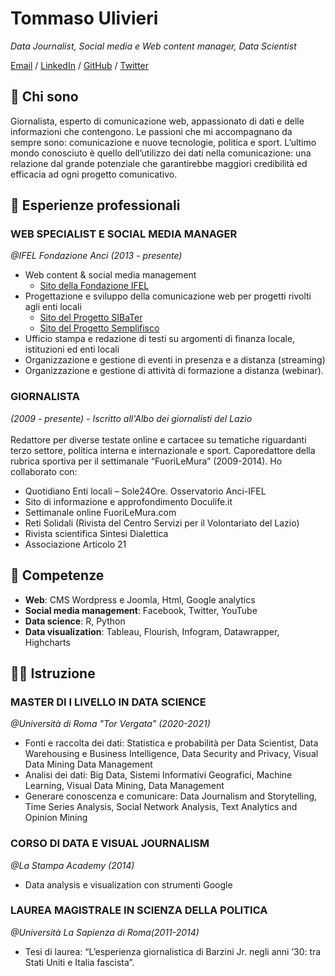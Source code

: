 # Tommaso Ulivieri
_Data Journalist, Social media e Web content manager, Data Scientist_ <br>

[Email](mailto:tommaso.ulivieri@gmail.com) / [LinkedIn](https://www.linkedin.com/in/tommaso-ulivieri/) / [GitHub](https://github.com/TomUlivieri/) / [Twitter](https://twitter.com/TomUlivieri/) <br>

## 🧔 **Chi sono**<br>

Giornalista, esperto di comunicazione web, appassionato di dati e delle informazioni che contengono. Le passioni che mi accompagnano da sempre sono: comunicazione e nuove tecnologie, politica e sport. L’ultimo mondo conosciuto è quello dell’utilizzo dei dati nella comunicazione: una relazione dal grande potenziale che garantirebbe maggiori credibilità ed efficacia ad ogni progetto comunicativo.

## 	💼 **Esperienze professionali**<br>

### **WEB SPECIALIST E SOCIAL MEDIA MANAGER** <br>
*@IFEL Fondazione Anci (2013 - presente)*<br>
* Web content & social media management 
  * [Sito della Fondazione IFEL](https://www.fondazioneifel.it/ "IFEL Fondazione Anci")
* Progettazione e sviluppo della comunicazione web per progetti rivolti agli enti locali
  * [Sito del Progetto SIBaTer](https://www.sibater.it/ "Progetto SIBaTer")
  * [Sito del Progetto Semplifisco](https://semplifisco.fondazioneifel.it/ "Progetto Semplifisco")
* Ufficio stampa e redazione di testi su argomenti di finanza locale, istituzioni ed enti locali
* Organizzazione e gestione di eventi in presenza e a distanza (streaming)
* Organizzazione e gestione di attività di formazione a distanza (webinar).<br>

### **GIORNALISTA** <br> 
*(2009 - presente) - Iscritto all'Albo dei giornalisti del Lazio*<br>
<br>
Redattore per diverse testate online e cartacee su tematiche riguardanti terzo settore, politica interna e internazionale e sport. Caporedattore della rubrica sportiva per il settimanale “FuoriLeMura” (2009-2014). Ho collaborato con:
* Quotidiano Enti locali – Sole24Ore. Osservatorio Anci-IFEL
* Sito di informazione e approfondimento Doculife.it
* Settimanale online FuoriLeMura.com
* Reti Solidali (Rivista del Centro Servizi per il Volontariato del Lazio)
* Rivista scientifica Sintesi Dialettica
* Associazione Articolo 21

## 	🤹 **Competenze**<br>
* **Web**: CMS Wordpress e Joomla, Html, Google analytics
* **Social media management**: Facebook, Twitter, YouTube
* **Data science**: R, Python
* **Data visualization**: Tableau, Flourish, Infogram, Datawrapper, Highcharts

## 👨‍🎓 **Istruzione**<br>

### **MASTER DI I LIVELLO IN DATA SCIENCE** <br> 
*@Università di Roma "Tor Vergata" (2020-2021)*<br>
* Fonti e raccolta dei dati: Statistica e probabilità per Data Scientist, Data Warehousing e Business Intelligence, Data Security and Privacy, Visual Data Mining
Data Management
* Analisi dei dati: Big Data, Sistemi Informativi Geografici, Machine Learning, Visual Data Mining, Data Management
* Generare conoscenza e comunicare: Data Journalism and Storytelling, Time Series Analysis, Social Network Analysis, Text Analytics and Opinion Mining 

### **CORSO DI DATA E VISUAL JOURNALISM** <br> 
*@La Stampa Academy (2014)*<br>
* Data analysis e visualization con strumenti Google

### **LAUREA MAGISTRALE IN SCIENZA DELLA POLITICA** <br>  
*@Università La Sapienza di Roma(2011-2014)*<br>
* Tesi di laurea: “L’esperienza giornalistica di Barzini Jr. negli anni ’30: tra Stati Uniti e Italia fascista”.


